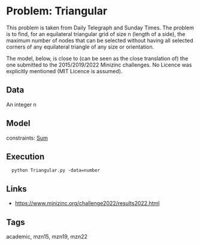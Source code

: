 # Problem: Triangular

This problem is taken from Daily Telegraph and Sunday Times.
The problem is to find, for an equilateral triangular grid of size n (length of a side),
the maximum number of nodes that can be selected without having all selected corners of any equilateral triangle
of any size or orientation.

The model, below, is close to (can be seen as the close translation of) the one submitted to the 2015/2019/2022 Minizinc challenges.
No Licence was explicitly mentioned (MIT Licence is assumed).

## Data
  An integer n

## Model
  constraints: [Sum](https://pycsp.org/documentation/constraints/Sum)

## Execution
```
  python Triangular.py -data=number
```

## Links
  - https://www.minizinc.org/challenge2022/results2022.html

## Tags
  academic, mzn15, mzn19, mzn22
